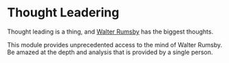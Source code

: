Thought Leadering
=================

Thought leading is a thing, and [Walter Rumsby](https://twitter.com/wrumsby) has the biggest thoughts.

This module provides unprecedented access to the mind of Walter Rumsby. Be amazed at the depth and analysis that is provided by a single person.
